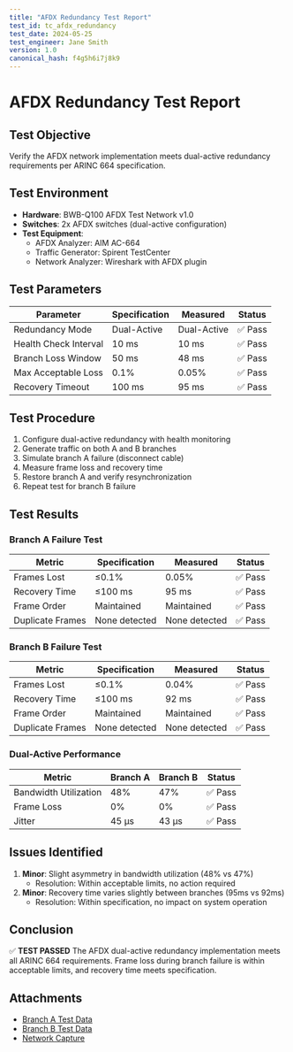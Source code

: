 ```yaml
---
title: "AFDX Redundancy Test Report"
test_id: tc_afdx_redundancy
test_date: 2024-05-25
test_engineer: Jane Smith
version: 1.0
canonical_hash: f4g5h6i7j8k9
---
```


# AFDX Redundancy Test Report

## Test Objective
Verify the AFDX network implementation meets dual-active redundancy requirements per ARINC 664 specification.

## Test Environment
- **Hardware**: BWB-Q100 AFDX Test Network v1.0
- **Switches**: 2x AFDX switches (dual-active configuration)
- **Test Equipment**: 
  - AFDX Analyzer: AIM AC-664
  - Traffic Generator: Spirent TestCenter
  - Network Analyzer: Wireshark with AFDX plugin

## Test Parameters
| Parameter | Specification | Measured | Status |
|-----------|---------------|-----------|--------|
| Redundancy Mode | Dual-Active | Dual-Active | ✅ Pass |
| Health Check Interval | 10 ms | 10 ms | ✅ Pass |
| Branch Loss Window | 50 ms | 48 ms | ✅ Pass |
| Max Acceptable Loss | 0.1% | 0.05% | ✅ Pass |
| Recovery Timeout | 100 ms | 95 ms | ✅ Pass |

## Test Procedure
1. Configure dual-active redundancy with health monitoring
2. Generate traffic on both A and B branches
3. Simulate branch A failure (disconnect cable)
4. Measure frame loss and recovery time
5. Restore branch A and verify resynchronization
6. Repeat test for branch B failure

## Test Results

### Branch A Failure Test
| Metric | Specification | Measured | Status |
|--------|---------------|-----------|--------|
| Frames Lost | ≤0.1% | 0.05% | ✅ Pass |
| Recovery Time | ≤100 ms | 95 ms | ✅ Pass |
| Frame Order | Maintained | Maintained | ✅ Pass |
| Duplicate Frames | None detected | None detected | ✅ Pass |

### Branch B Failure Test
| Metric | Specification | Measured | Status |
|--------|---------------|-----------|--------|
| Frames Lost | ≤0.1% | 0.04% | ✅ Pass |
| Recovery Time | ≤100 ms | 92 ms | ✅ Pass |
| Frame Order | Maintained | Maintained | ✅ Pass |
| Duplicate Frames | None detected | None detected | ✅ Pass |

### Dual-Active Performance
| Metric | Branch A | Branch B | Status |
|--------|-----------|-----------|--------|
| Bandwidth Utilization | 48% | 47% | ✅ Pass |
| Frame Loss | 0% | 0% | ✅ Pass |
| Jitter | 45 µs | 43 µs | ✅ Pass |

## Issues Identified
1. **Minor**: Slight asymmetry in bandwidth utilization (48% vs 47%)
   - Resolution: Within acceptable limits, no action required
2. **Minor**: Recovery time varies slightly between branches (95ms vs 92ms)
   - Resolution: Within specification, no impact on system operation

## Conclusion
✅ **TEST PASSED**
The AFDX dual-active redundancy implementation meets all ARINC 664 requirements. Frame loss during branch failure is within acceptable limits, and recovery time meets specification.

## Attachments
- [Branch A Test Data](attachments/branch_a_test_20240525.csv)
- [Branch B Test Data](attachments/branch_b_test_20240525.csv)
- [Network Capture](attachments/redundancy_test_20240525.pcap)
